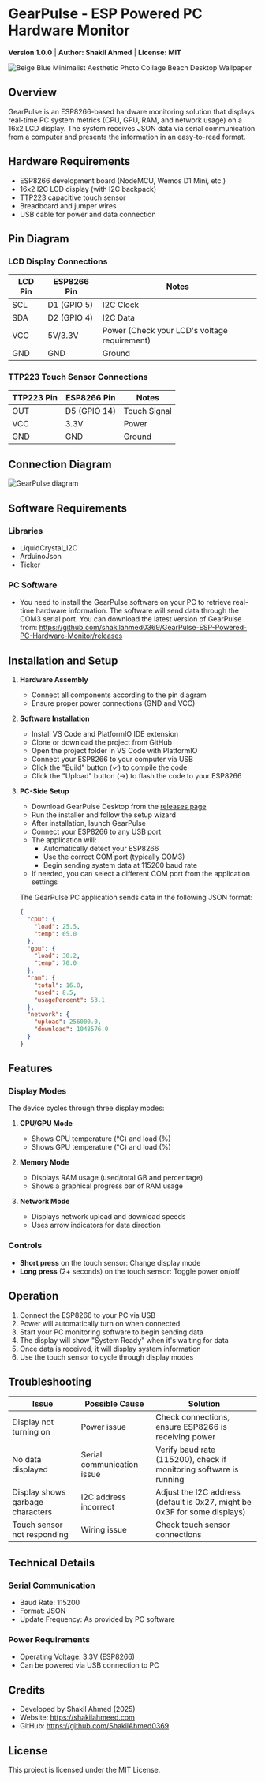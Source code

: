 # GearPulse - ESP Powered PC Hardware Monitor
**Version 1.0.0** | **Author: Shakil Ahmed** | **License: MIT**

![Beige Blue Minimalist Aesthetic Photo Collage Beach Desktop Wallpaper](https://github.com/user-attachments/assets/749d033a-b0ef-4ddd-a162-b2a8903294ea)

## Overview
GearPulse is an ESP8266-based hardware monitoring solution that displays real-time PC system metrics (CPU, GPU, RAM, and network usage) on a 16x2 LCD display. The system receives JSON data via serial communication from a computer and presents the information in an easy-to-read format.

## Hardware Requirements

- ESP8266 development board (NodeMCU, Wemos D1 Mini, etc.)
- 16x2 I2C LCD display (with I2C backpack)
- TTP223 capacitive touch sensor
- Breadboard and jumper wires
- USB cable for power and data connection
## Pin Diagram

### LCD Display Connections

| LCD Pin | ESP8266 Pin | Notes |
|---------|-------------|-------|
| SCL     | D1 (GPIO 5) | I2C Clock |
| SDA     | D2 (GPIO 4) | I2C Data |
| VCC     | 5V/3.3V     | Power (Check your LCD's voltage requirement) |
| GND     | GND         | Ground |

### TTP223 Touch Sensor Connections

| TTP223 Pin | ESP8266 Pin | Notes |
|------------|-------------|-------|
| OUT        | D5 (GPIO 14)| Touch Signal |
| VCC        | 3.3V        | Power |
| GND        | GND         | Ground |

## Connection Diagram
![GearPulse diagram](https://github.com/user-attachments/assets/052c5227-acf6-439c-99cc-d37d3df02786)


## Software Requirements

### Libraries
- LiquidCrystal_I2C
- ArduinoJson
- Ticker

### PC Software
- You need to install the GearPulse software on your PC to retrieve real-time hardware information. The software will send data through the COM3 serial port. You can download the latest version of GearPulse from: https://github.com/shakilahmed0369/GearPulse-ESP-Powered-PC-Hardware-Monitor/releases

## Installation and Setup

1. **Hardware Assembly**
   - Connect all components according to the pin diagram
   - Ensure proper power connections (GND and VCC)

2. **Software Installation**
   - Install VS Code and PlatformIO IDE extension
   - Clone or download the project from GitHub
   - Open the project folder in VS Code with PlatformIO
   - Connect your ESP8266 to your computer via USB
   - Click the "Build" button (✓) to compile the code
   - Click the "Upload" button (→) to flash the code to your ESP8266

3. **PC-Side Setup**
   - Download GearPulse Desktop from the [releases page](https://github.com/shakilahmed0369/GearPulse-ESP-Powered-PC-Hardware-Monitor/releases)
   - Run the installer and follow the setup wizard
   - After installation, launch GearPulse
   - Connect your ESP8266 to any USB port
   - The application will:
     - Automatically detect your ESP8266
     - Use the correct COM port (typically COM3)
     - Begin sending system data at 115200 baud rate
   - If needed, you can select a different COM port from the application settings

   The GearPulse PC application sends data in the following JSON format:
     ```json
     {
       "cpu": {
         "load": 25.5,
         "temp": 65.0
       },
       "gpu": {
         "load": 30.2,
         "temp": 70.0
       },
       "ram": {
         "total": 16.0,
         "used": 8.5,
         "usagePercent": 53.1
       },
       "network": {
         "upload": 256000.0,
         "download": 1048576.0
       }
     }
     ```

## Features

### Display Modes
The device cycles through three display modes:

1. **CPU/GPU Mode**
   - Shows CPU temperature (°C) and load (%)
   - Shows GPU temperature (°C) and load (%)

2. **Memory Mode**
   - Displays RAM usage (used/total GB and percentage)
   - Shows a graphical progress bar of RAM usage

3. **Network Mode**
   - Displays network upload and download speeds
   - Uses arrow indicators for data direction

### Controls
- **Short press** on the touch sensor: Change display mode
- **Long press** (2+ seconds) on the touch sensor: Toggle power on/off

## Operation

1. Connect the ESP8266 to your PC via USB
2. Power will automatically turn on when connected
3. Start your PC monitoring software to begin sending data
4. The display will show "System Ready" when it's waiting for data
5. Once data is received, it will display system information
6. Use the touch sensor to cycle through display modes

## Troubleshooting

| Issue | Possible Cause | Solution |
|-------|----------------|----------|
| Display not turning on | Power issue | Check connections, ensure ESP8266 is receiving power |
| No data displayed | Serial communication issue | Verify baud rate (115200), check if monitoring software is running |
| Display shows garbage characters | I2C address incorrect | Adjust the I2C address (default is 0x27, might be 0x3F for some displays) |
| Touch sensor not responding | Wiring issue | Check touch sensor connections |

## Technical Details

### Serial Communication
- Baud Rate: 115200
- Format: JSON
- Update Frequency: As provided by PC software

### Power Requirements
- Operating Voltage: 3.3V (ESP8266)
- Can be powered via USB connection to PC

## Credits
- Developed by Shakil Ahmed (2025)
- Website: https://shakilahmeed.com
- GitHub: https://github.com/ShakilAhmed0369

## License
This project is licensed under the MIT License.
